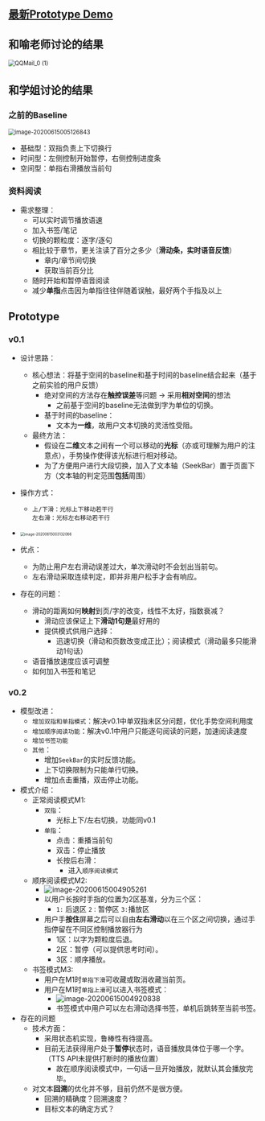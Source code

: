

## [最新Prototype Demo](https://cloud.tsinghua.edu.cn/f/c55a6683f155428e99d0/)

## 和喻老师讨论的结果

<img src=".\pic\QQMail_0 (1).png" alt="QQMail_0 (1)" style="zoom:80%;" />

## 和学姐讨论的结果

### 之前的Baseline

<img src=".\pic\image-20200615005126843.png" alt="image-20200615005126843" style="zoom:80%;" />

- 基础型：双指负责上下切换行
- 时间型：左侧控制开始暂停，右侧控制进度条
- 空间型：单指右滑播放当前句

### 资料阅读

- 需求整理：
  - 可以实时调节播放语速
  - 加入书签/笔记
  - 切换的颗粒度：逐字/逐句
  - 相比较于章节，更关注读了百分之多少（**滑动条，实时语音反馈**）
    - 章内/章节间切换
    - 获取当前百分比
  - 随时开始和暂停语音阅读
  - 减少**单指**点击因为单指往往伴随着误触，最好两个手指及以上

## Prototype

### v0.1

- 设计思路：

  - 核心想法：将基于空间的baseline和基于时间的baseline结合起来（基于之前实验的用户反馈）
    - 绝对空间的方法存在**触控误差**等问题  -> 采用**相对空间**的想法
      - 之前基于空间的baseline无法做到字为单位的切换。
    - 基于时间的baseline：
      - 文本为**一维**，故用户文本切换的灵活性受阻。
  - 最终方法：
    - 假设在**二维**文本之间有一个可以移动的**光标**（亦或可理解为用户的注意点），手势操作使得该光标进行相对移动。
    - 为了方便用户进行大段切换，加入了文本轴（SeekBar）置于页面下方（文本轴的判定范围**包括**周围）

- 操作方式：

  - ```
    上/下滑：光标上下移动若干行
    左右滑：光标左右移动若干行
    ```

- <img src=".\pic\image-20200615003132066.png" alt="image-20200615003132066" style="zoom:50%;" />

- 优点：

  - 为防止用户左右滑动误差过大，单次滑动时不会划出当前句。
  - 左右滑动采取连续判定，即并非用户松手才会有响应。

- 存在的问题：

  - 滑动的距离如何**映射**到页/字的改变，线性不太好，指数衰减？
    - 滑动应该保证上下**滑动1句是**最好用的
    - 提供模式供用户选择：
      - 迅速切换（滑动和页数改变成正比）；阅读模式（滑动最多只能滑动1句话）
  - 语音播放速度应该可调整
  - 如何加入书签和笔记

### v0.2

- 模型改进：
  - `增加双指和单指模式`：解决v0.1中单双指未区分问题，优化手势空间利用度
  - `增加顺序阅读功能`：解决v0.1中用户只能逐句阅读的问题，加速阅读速度
  - `增加书签功能`
  - `其他`：
    - 增加`SeekBar`的实时反馈功能。
    - 上下切换限制为只能单行切换。
    - 增加点击重播，双击停止功能。
- 模式介绍：
  - 正常阅读模式M1:
    - `双指`：
      - 光标上下/左右切换，功能同v0.1
    - `单指`：
      - 点击：重播当前句
      - 双击：停止播放
      - 长按后右滑：
        - 进入`顺序阅读模式`
  - 顺序阅读模式M2:
    - ![image-20200615004905261](.\pic\image-20200615004234861.png)
    - 以用户长按时手指的位置为2区基准，分为三个区：
      - `1:` 后退区  `2：`暂停区  `3:`播放区
    - 用户手**按住**屏幕之后可以自由**左右滑动**以在三个区之间切换，通过手指停留在不同区控制播放器行为
      - 1区：以字为颗粒度后退。
      - 2区：暂停（可以提供思考时间）。
      - 3区：顺序播放。
  - 书签模式M3:
    - 用户在M1时`单指下滑`可收藏或取消收藏当前页。
    - 用户在M1时`单指上滑`可以进入书签模式：
      - ![image-20200615004920838](.\pic\image-20200615004920838.png)
      - 书签模式中用户可以左右滑动选择书签，单机后跳转至当前书签。
- 存在的问题
  - 技术方面：
    - 采用状态机实现，鲁棒性有待提高。
    - 目前无法获得用户处于**暂停**状态时，语音播放具体位于哪一个字。（TTS API未提供打断时的播放位置）
      - 故在顺序阅读模式中，一句话一旦开始播放，就默认其会播放完毕。
  - 对文本**回溯**的优化并不够，目前仍然不是很方便。
    - 回溯的精确度？回溯速度？
    - 目标文本的确定方式？